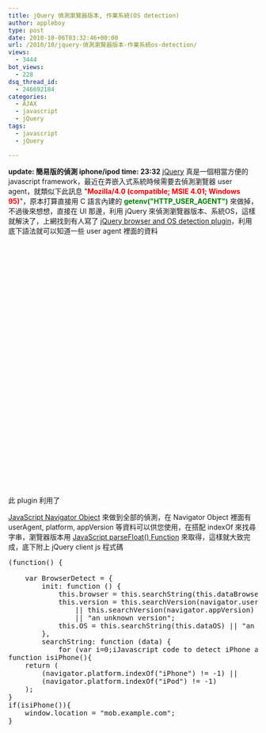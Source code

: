 ```yaml
---
title: jQuery 偵測瀏覽器版本, 作業系統(OS detection)
author: appleboy
type: post
date: 2010-10-06T03:32:46+00:00
url: /2010/10/jquery-偵測瀏覽器版本-作業系統os-detection/
views:
  - 3444
bot_views:
  - 228
dsq_thread_id:
  - 246692184
categories:
  - AJAX
  - javascript
  - jQuery
tags:
  - javascript
  - jQuery

---
```

**update: 簡易版的偵測 iphone/ipod time: 23:32** [jQuery][1] 真是一個相當方便的 javascript framework，最近在弄嵌入式系統時候需要去偵測瀏覽器 user agent，就類似下此訊息 "<span style="color:red"><strong>Mozilla/4.0 (compatible; MSIE 4.01; Windows 95)</strong></span>"，原本打算直接用 C 語言內建的 <span style="color:green"><strong>getenv("HTTP_USER_AGENT")</strong></span> 來做掉，不過後來想想，直接在 UI 那邊，利用 jQuery 來偵測瀏覽器版本、系統OS，這樣就解決了，上網找到有人寫了 [jQuery browser and OS detection plugin][2]，利用底下語法就可以知道一些 user agent 裡面的資料 

<pre class="brush: xml; title: ; notranslate" title="">

    

<div id="os">
  
</div>
    

<div id="browser">
  
</div>
    

<div id="version">
  
</div>
    

<div id="d_width">
  
</div>
    

<div id="d_height">
  
</div>
    
    
    


</pre>

<!--more--> 此 plugin 利用了 

[JavaScript Navigator Object][3] 來做到全部的偵測，在 Navigator Object 裡面有 userAgent, platform, appVersion 等資料可以供您使用，在搭配 indexOf 來找尋字串，瀏覽器版本用 [JavaScript parseFloat() Function][4] 來取得，這樣就大致完成，底下附上 jQuery client js 程式碼 

<pre class="brush: jscript; title: ; notranslate" title="">(function() {

	var BrowserDetect = {
		init: function () {
            this.browser = this.searchString(this.dataBrowser) || "An unknown browser";
			this.version = this.searchVersion(navigator.userAgent)
				|| this.searchVersion(navigator.appVersion)
				|| "an unknown version";
			this.OS = this.searchString(this.dataOS) || "an unknown OS";
		},
		searchString: function (data) {
			for (var i=0;i<data.length;i++)	{
				var dataString = data[i].string;
				var dataProp = data[i].prop;
				this.versionSearchString = data[i].versionSearch || data[i].identity;
                if (dataString) {
					if (dataString.indexOf(data[i].subString) != -1)
						return data[i].identity;
				}
				else if (dataProp)
					return data[i].identity;
			}
		},
		searchVersion: function (dataString) {
            console.log(this.versionSearchString);
            var index = dataString.indexOf(this.versionSearchString);
			if (index == -1) return;
			console.log(dataString.substring(index+this.versionSearchString.length+1));
			return parseFloat(dataString.substring(index+this.versionSearchString.length+1));
		},
		dataBrowser: [
			{
				string: navigator.userAgent,
				subString: "Chrome",
				identity: "Chrome"
			},
			{ 	string: navigator.userAgent,
				subString: "OmniWeb",
				versionSearch: "OmniWeb/",
				identity: "OmniWeb"
			},
			{
				string: navigator.vendor,
				subString: "Apple",
				identity: "Safari",
				versionSearch: "Version"
			},
			{
				prop: window.opera,
				identity: "Opera"
			},
			{
				string: navigator.vendor,
				subString: "iCab",
				identity: "iCab"
			},
			{
				string: navigator.vendor,
				subString: "KDE",
				identity: "Konqueror"
			},
			{
				string: navigator.userAgent,
				subString: "Firefox",
				identity: "Firefox"
			},
			{
				string: navigator.vendor,
				subString: "Camino",
				identity: "Camino"
			},
			{		// for newer Netscapes (6+)
				string: navigator.userAgent,
				subString: "Netscape",
				identity: "Netscape"
			},
			{
				string: navigator.userAgent,
				subString: "MSIE",
				identity: "Explorer",
				versionSearch: "MSIE"
			},
			{
				string: navigator.userAgent,
				subString: "Gecko",
				identity: "Mozilla",
				versionSearch: "rv"
			},
			{ 		// for older Netscapes (4-)
				string: navigator.userAgent,
				subString: "Mozilla",
				identity: "Netscape",
				versionSearch: "Mozilla"
			}
		],
		dataOS : [
			{
				string: navigator.platform,
				subString: "Win",
				identity: "Windows"
			},
			{
				string: navigator.platform,
				subString: "Mac",
				identity: "Mac"
			},
			{
				string: navigator.userAgent,
				subString: "iPhone",
				identity: "iPhone/iPod"
		    },
			{
				string: navigator.platform,
				subString: "Linux",
				identity: "Linux"
			}
		]

	};

	BrowserDetect.init();

	window.$.client = {
        os : BrowserDetect.OS,
        browser : BrowserDetect.browser,
        version : BrowserDetect.version,
    };

})();
[/code]

補充簡易版的偵測 iphone/ipod (<a href="http://jquery-howto.blogspot.com/2010/09/iphone-ipod-detection-using-jquery.html">Javascript code to detect iPhone and iPod browsers</a>)
function isiPhone(){
    return (
        (navigator.platform.indexOf("iPhone") != -1) ||
        (navigator.platform.indexOf("iPod") != -1)
    );
}
if(isiPhone()){
    window.location = "mob.example.com";
}</pre>

 [1]: http://jquery.com/
 [2]: http://www.mengu.net/post/jquery-os-detection
 [3]: http://www.comptechdoc.org/independent/web/cgi/javamanual/javanavigator.html
 [4]: http://www.w3schools.com/jsref/jsref_parseFloat.asp